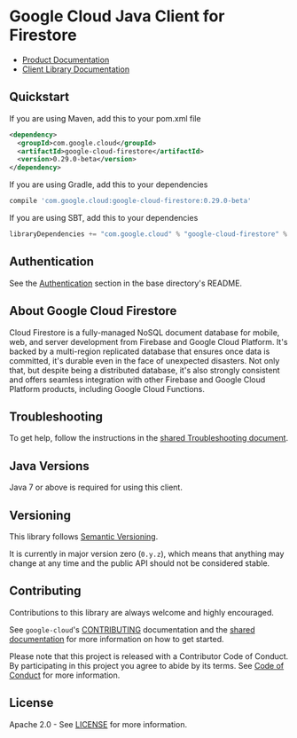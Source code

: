 Google Cloud Java Client for Firestore
=================================


-  [Product Documentation](https://cloud.google.com/firestore/docs/)
-  [Client Library Documentation](https://googlecloudplatform.github.io/google-cloud-java/latest/apidocs/index.html?com/google/cloud/firestore/package-summary.html)

Quickstart
----------
If you are using Maven, add this to your pom.xml file
```xml
<dependency>
  <groupId>com.google.cloud</groupId>
  <artifactId>google-cloud-firestore</artifactId>
  <version>0.29.0-beta</version>
</dependency>
```
If you are using Gradle, add this to your dependencies
```Groovy
compile 'com.google.cloud:google-cloud-firestore:0.29.0-beta'
```
If you are using SBT, add this to your dependencies
```Scala
libraryDependencies += "com.google.cloud" % "google-cloud-firestore" % "0.29.0-beta"
```

Authentication
--------------

See the
[Authentication](https://github.com/GoogleCloudPlatform/google-cloud-java#authentication)
section in the base directory's README.

About Google Cloud Firestore
----------------------------

Cloud Firestore is a fully-managed NoSQL document database for mobile, web, and server development from Firebase and Google Cloud Platform.  It's backed by a multi-region replicated database that ensures once data is committed, it's durable even in the face of unexpected disasters. Not only that, but despite being a distributed database, it's also strongly consistent and offers seamless integration with other Firebase and Google Cloud Platform products, including Google Cloud Functions.

Troubleshooting
---------------

To get help, follow the instructions in the [shared Troubleshooting document](https://github.com/GoogleCloudPlatform/gcloud-common/blob/master/troubleshooting/readme.md#troubleshooting).

Java Versions
-------------

Java 7 or above is required for using this client.

Versioning
----------

This library follows [Semantic Versioning](http://semver.org/).

It is currently in major version zero (``0.y.z``), which means that anything
may change at any time and the public API should not be considered
stable.

Contributing
------------

Contributions to this library are always welcome and highly encouraged.

See `google-cloud`'s [CONTRIBUTING] documentation and the [shared documentation](https://github.com/GoogleCloudPlatform/gcloud-common/blob/master/contributing/readme.md#how-to-contribute-to-gcloud) for more information on how to get started.

Please note that this project is released with a Contributor Code of Conduct. By participating in this project you agree to abide by its terms. See [Code of Conduct][code-of-conduct] for more information.

License
-------

Apache 2.0 - See [LICENSE] for more information.


[CONTRIBUTING]:https://github.com/GoogleCloudPlatform/google-cloud-java/blob/master/CONTRIBUTING.md
[code-of-conduct]:https://github.com/GoogleCloudPlatform/google-cloud-java/blob/master/CODE_OF_CONDUCT.md#contributor-code-of-conduct
[LICENSE]: https://github.com/GoogleCloudPlatform/google-cloud-java/blob/master/LICENSE
[cloud-platform]: https://cloud.google.com/
[developers-console]:https://console.developers.google.com/

